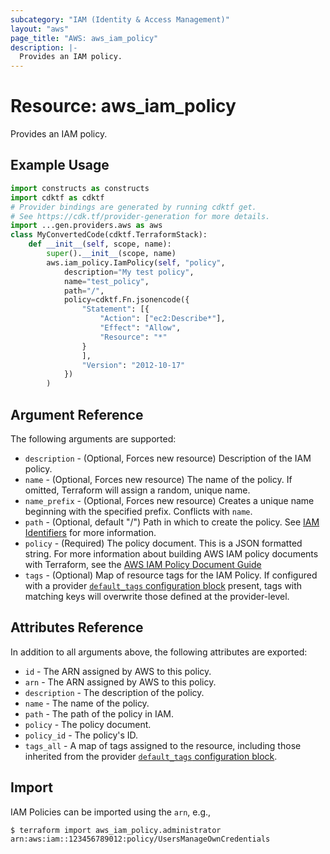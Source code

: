 ```yaml
---
subcategory: "IAM (Identity & Access Management)"
layout: "aws"
page_title: "AWS: aws_iam_policy"
description: |-
  Provides an IAM policy.
---
```


# Resource: aws_iam_policy

Provides an IAM policy.

## Example Usage

```python
import constructs as constructs
import cdktf as cdktf
# Provider bindings are generated by running cdktf get.
# See https://cdk.tf/provider-generation for more details.
import ...gen.providers.aws as aws
class MyConvertedCode(cdktf.TerraformStack):
    def __init__(self, scope, name):
        super().__init__(scope, name)
        aws.iam_policy.IamPolicy(self, "policy",
            description="My test policy",
            name="test_policy",
            path="/",
            policy=cdktf.Fn.jsonencode({
                "Statement": [{
                    "Action": ["ec2:Describe*"],
                    "Effect": "Allow",
                    "Resource": "*"
                }
                ],
                "Version": "2012-10-17"
            })
        )
```

## Argument Reference

The following arguments are supported:

* `description` - (Optional, Forces new resource) Description of the IAM policy.
* `name` - (Optional, Forces new resource) The name of the policy. If omitted, Terraform will assign a random, unique name.
* `name_prefix` - (Optional, Forces new resource) Creates a unique name beginning with the specified prefix. Conflicts with `name`.
* `path` - (Optional, default "/") Path in which to create the policy.
  See [IAM Identifiers](https://docs.aws.amazon.com/IAM/latest/UserGuide/Using_Identifiers.html) for more information.
* `policy` - (Required) The policy document. This is a JSON formatted string. For more information about building AWS IAM policy documents with Terraform, see the [AWS IAM Policy Document Guide](https://learn.hashicorp.com/terraform/aws/iam-policy)
* `tags` - (Optional) Map of resource tags for the IAM Policy. If configured with a provider [`default_tags` configuration block](https://registry.terraform.io/providers/hashicorp/aws/latest/docs#default_tags-configuration-block) present, tags with matching keys will overwrite those defined at the provider-level.

## Attributes Reference

In addition to all arguments above, the following attributes are exported:

* `id` - The ARN assigned by AWS to this policy.
* `arn` - The ARN assigned by AWS to this policy.
* `description` - The description of the policy.
* `name` - The name of the policy.
* `path` - The path of the policy in IAM.
* `policy` - The policy document.
* `policy_id` - The policy's ID.
* `tags_all` - A map of tags assigned to the resource, including those inherited from the provider [`default_tags` configuration block](https://registry.terraform.io/providers/hashicorp/aws/latest/docs#default_tags-configuration-block).

## Import

IAM Policies can be imported using the `arn`, e.g.,

```
$ terraform import aws_iam_policy.administrator arn:aws:iam::123456789012:policy/UsersManageOwnCredentials
```

<!-- cache-key: cdktf-0.17.0-pre.15 input-c5f905a1c65122325155a89657e90943efe0588caeebb82e5b533a7fcdbbda56 -->
